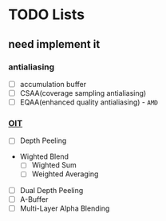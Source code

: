 # TODO Lists

## need implement it

### antialiasing

- [ ] accumulation buffer
- [ ] CSAA(coverage sampling antialiasing)
- [ ] EQAA(enhanced quality antialiasing) - `AMD`

### [OIT][OIT]

- [ ] Depth Peeling
- Wighted Blend
  - [ ] Wighted Sum
  - [ ] Weighted Averaging
- [ ] Dual Depth Peeling
- [ ] A-Buffer
- [ ] Multi-Layer Alpha Blending

[OIT]: https://zhuanlan.zhihu.com/p/353940259 "OIT 方法"